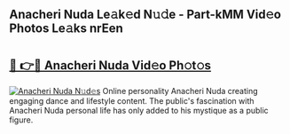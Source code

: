 ## Anacheri Nuda Le𝚊k𝚎d N𝚞𝚍e - Part-kMM Vid𝚎o Photos Le𝚊ks nrEen

# <h2><a href="http://fbd67c.evod.top/?m=Anacheri+Nuda">🔗 👉🔴 Anacheri Nuda Vid𝚎o Ph𝚘t𝚘s</a></h2>

[![Anacheri Nuda N𝚞d𝚎s](https://i.imgur.com/8V9OHl7.gif)](http://fbd67c.evod.top/?m=Anacheri+Nuda)
Online personality Anacheri Nuda creating engaging dance and lifestyle content. The public's fascination with Anacheri Nuda personal life has only added to his mystique as a public figure. 
